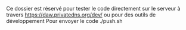 Ce dossier est réservé pour tester le code directement sur le serveur à travers https://daw.privatedns.org/dev/ ou pour des outils de développement
Pour envoyer le code ./push.sh